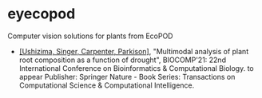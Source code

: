 # eyecopod
Computer vision solutions for plants from EcoPOD

- [[Ushizima, Singer, Carpenter, Parkison]](https://github.com/dani-lbnl/eyecopod/blob/main/CSCE_EcoPod.pdf), "Multimodal analysis of plant root composition as a function of drought", BIOCOMP'21: 22nd International Conference on Bioinformatics & Computational Biology. to appear Publisher:  Springer Nature - Book Series:
               Transactions on Computational Science & Computational Intelligence.
